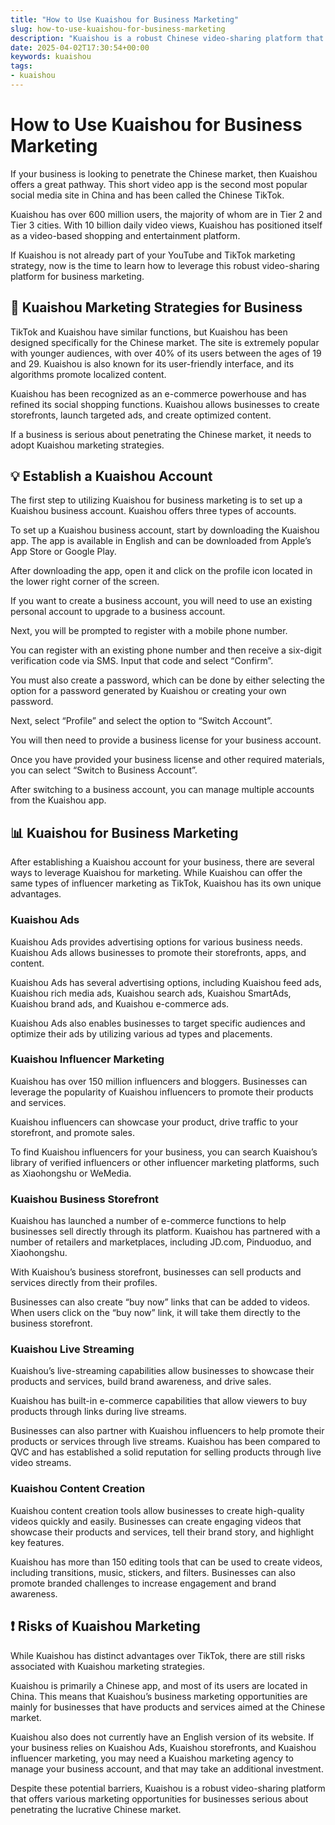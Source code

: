 ```yaml
---
title: "How to Use Kuaishou for Business Marketing"
slug: how-to-use-kuaishou-for-business-marketing
description: "Kuaishou is a robust Chinese video-sharing platform that is ideal for brand marketing. Find out how to use Kuaishou marketing strategies for business."
date: 2025-04-02T17:30:54+00:00
keywords: kuaishou
tags:
- kuaishou
---
```


# How to Use Kuaishou for Business Marketing

If your business is looking to penetrate the Chinese market, then Kuaishou offers a great pathway. This short video app is the second most popular social media site in China and has been called the Chinese TikTok. 

Kuaishou has over 600 million users, the majority of whom are in Tier 2 and Tier 3 cities. With 10 billion daily video views, Kuaishou has positioned itself as a video-based shopping and entertainment platform. 

If Kuaishou is not already part of your YouTube and TikTok marketing strategy, now is the time to learn how to leverage this robust video-sharing platform for business marketing. 


## 📢 Kuaishou Marketing Strategies for Business

TikTok and Kuaishou have similar functions, but Kuaishou has been designed specifically for the Chinese market. The site is extremely popular with younger audiences, with over 40% of its users between the ages of 19 and 29. Kuaishou is also known for its user-friendly interface, and its algorithms promote localized content.

Kuaishou has been recognized as an e-commerce powerhouse and has refined its social shopping functions. Kuaishou allows businesses to create storefronts, launch targeted ads, and create optimized content. 

If a business is serious about penetrating the Chinese market, it needs to adopt Kuaishou marketing strategies.


## 💡 Establish a Kuaishou Account

The first step to utilizing Kuaishou for business marketing is to set up a Kuaishou business account. Kuaishou offers three types of accounts. 

To set up a Kuaishou business account, start by downloading the Kuaishou app. The app is available in English and can be downloaded from Apple’s App Store or Google Play.

After downloading the app, open it and click on the profile icon located in the lower right corner of the screen. 

If you want to create a business account, you will need to use an existing personal account to upgrade to a business account. 

Next, you will be prompted to register with a mobile phone number. 

You can register with an existing phone number and then receive a six-digit verification code via SMS. Input that code and select “Confirm”. 

You must also create a password, which can be done by either selecting the option for a password generated by Kuaishou or creating your own password. 

Next, select “Profile” and select the option to “Switch Account”. 

You will then need to provide a business license for your business account. 

Once you have provided your business license and other required materials, you can select “Switch to Business Account”. 

After switching to a business account, you can manage multiple accounts from the Kuaishou app.


## 📊 Kuaishou for Business Marketing

After establishing a Kuaishou account for your business, there are several ways to leverage Kuaishou for marketing. While Kuaishou can offer the same types of influencer marketing as TikTok, Kuaishou has its own unique advantages.

### Kuaishou Ads

Kuaishou Ads provides advertising options for various business needs. Kuaishou Ads allows businesses to promote their storefronts, apps, and content. 

Kuaishou Ads has several advertising options, including Kuaishou feed ads, Kuaishou rich media ads, Kuaishou search ads, Kuaishou SmartAds, Kuaishou brand ads, and Kuaishou e-commerce ads. 

Kuaishou Ads also enables businesses to target specific audiences and optimize their ads by utilizing various ad types and placements.


### Kuaishou Influencer Marketing

Kuaishou has over 150 million influencers and bloggers. Businesses can leverage the popularity of Kuaishou influencers to promote their products and services. 

Kuaishou influencers can showcase your product, drive traffic to your storefront, and promote sales. 

To find Kuaishou influencers for your business, you can search Kuaishou’s library of verified influencers or other influencer marketing platforms, such as Xiaohongshu or WeMedia. 


### Kuaishou Business Storefront

Kuaishou has launched a number of e-commerce functions to help businesses sell directly through its platform. Kuaishou has partnered with a number of retailers and marketplaces, including JD.com, Pinduoduo, and Xiaohongshu.

With Kuaishou’s business storefront, businesses can sell products and services directly from their profiles. 

Businesses can also create “buy now” links that can be added to videos. When users click on the “buy now” link, it will take them directly to the business storefront.


### Kuaishou Live Streaming

Kuaishou’s live-streaming capabilities allow businesses to showcase their products and services, build brand awareness, and drive sales. 

Kuaishou has built-in e-commerce capabilities that allow viewers to buy products through links during live streams. 

Businesses can also partner with Kuaishou influencers to help promote their products or services through live streams. Kuaishou has been compared to QVC and has established a solid reputation for selling products through live video streams.


### Kuaishou Content Creation

Kuaishou content creation tools allow businesses to create high-quality videos quickly and easily. Businesses can create engaging videos that showcase their products and services, tell their brand story, and highlight key features.

Kuaishou has more than 150 editing tools that can be used to create videos, including transitions, music, stickers, and filters. Businesses can also promote branded challenges to increase engagement and brand awareness.


## ❗ Risks of Kuaishou Marketing

While Kuaishou has distinct advantages over TikTok, there are still risks associated with Kuaishou marketing strategies.

Kuaishou is primarily a Chinese app, and most of its users are located in China. This means that Kuaishou’s business marketing opportunities are mainly for businesses that have products and services aimed at the Chinese market.

Kuaishou also does not currently have an English version of its website. If your business relies on Kuaishou Ads, Kuaishou storefronts, and Kuaishou influencer marketing, you may need a Kuaishou marketing agency to manage your business account, and that may take an additional investment.

Despite these potential barriers, Kuaishou is a robust video-sharing platform that offers various marketing opportunities for businesses serious about penetrating the lucrative Chinese market.